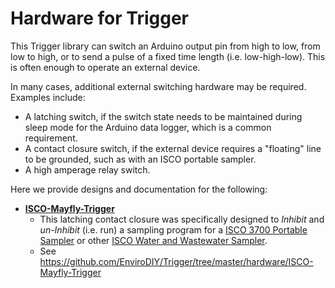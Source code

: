 # Hardware for Trigger
This Trigger library can switch an Arduino output pin from high to low, from low to high, or to send a pulse of a fixed time length (i.e. low-high-low). This is often enough to operate an external device.

In many cases, additional external switching hardware may be required. Examples include:
* A latching switch, if the switch state needs to be maintained during sleep mode for the Arduino data logger, which is a common requirement.
* A contact closure switch, if the external device requires a "floating" line to be grounded, such as with an ISCO portable sampler.
* A high amperage relay switch.

Here we provide designs and documentation for the following:
* **[ISCO-Mayfly-Trigger](https://github.com/EnviroDIY/Trigger/tree/master/hardware/ISCO-Mayfly-Trigger)**
  * This latching contact closure was specifically designed to *Inhibit* and *un-Inhibit* (i.e. run) a sampling program for a [ISCO 3700 Portable Sampler](http://www.teledyneisco.com/en-us/waterandwastewater/Pages/3700-Sampler.aspx) or other [ISCO Water and Wastewater Sampler](http://www.teledyneisco.com/en-us/water-and-wastewater/samplers).
  * See https://github.com/EnviroDIY/Trigger/tree/master/hardware/ISCO-Mayfly-Trigger
